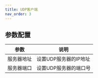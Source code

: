 ```yaml
---
title: UDP客户端
nav_order: 3
---
```


## 参数配置

| 参数 | 说明 |
| ---- | ---- |
| 服务器地址 | 设置UDP服务器的IP地址 |
| 服务器端口 | 设置UDP服务器的端口号 |
